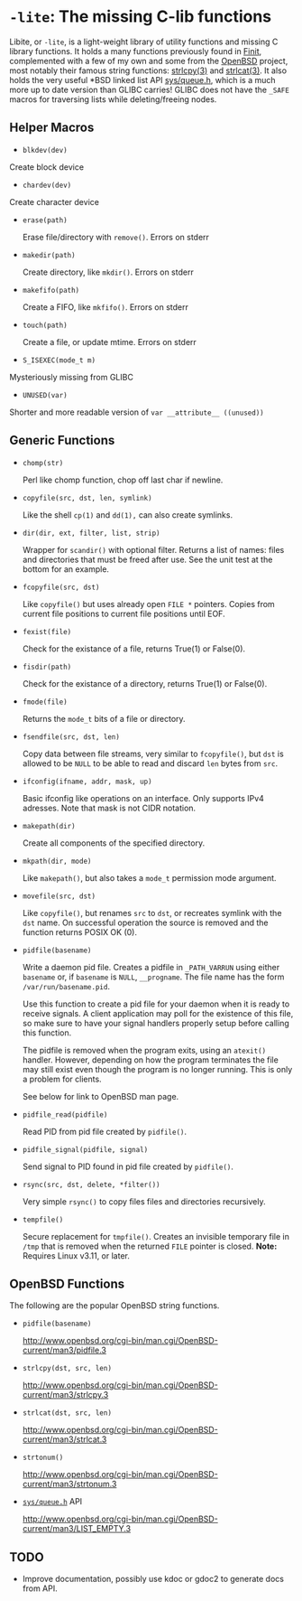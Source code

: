`-lite`: The missing C-lib functions
====================================

Libite, or `-lite`, is a light-weight library of utility functions and
missing C library functions.  It holds a many functions previously found
in [Finit][1], complemented with a few of my own and some from the
[OpenBSD][2] project, most notably their famous string functions:
[strlcpy(3)][3] and [strlcat(3)][3].  It also holds the very useful *BSD
linked list API [sys/queue.h][4], which is a much more up to date
version than GLIBC carries!  GLIBC does not have the `_SAFE` macros for
traversing lists while deleting/freeing nodes.

Helper Macros
-------------

- `blkdev(dev)`

Create block device

- `chardev(dev)`

Create character device

- `erase(path)`

  Erase file/directory with `remove()`.  Errors on stderr

- `makedir(path)`

  Create directory, like `mkdir()`.  Errors on stderr

- `makefifo(path)`

  Create a FIFO, like `mkfifo()`.  Errors on stderr

- `touch(path)`

  Create a file, or update mtime.  Errors on stderr

- `S_ISEXEC(mode_t m)`

Mysteriously missing from GLIBC

- `UNUSED(var)`

Shorter and more readable version of `var __attribute__ ((unused))`


Generic Functions
-----------------

- `chomp(str)`

  Perl like chomp function, chop off last char if newline.

- `copyfile(src, dst, len, symlink)`

  Like the shell `cp(1)` and `dd(1),` can also create symlinks.

- `dir(dir, ext, filter, list, strip)`

  Wrapper for `scandir()` with optional filter.  Returns a list of
  names: files and directories that must be freed after use.  See
  the unit test at the bottom for an example.

- `fcopyfile(src, dst)`

  Like `copyfile()` but uses already open `FILE *` pointers.  Copies
  from current file positions to current file positions until EOF.

- `fexist(file)`

  Check for the existance of a file, returns True(1) or False(0).

- `fisdir(path)`

  Check for the existance of a directory, returns True(1) or False(0).

- `fmode(file)`

  Returns the `mode_t` bits of a file or directory.

- `fsendfile(src, dst, len)`

  Copy data between file streams, very similar to `fcopyfile()`, but
  `dst` is allowed to be `NULL` to be able to read and discard `len`
  bytes from `src`.

- `ifconfig(ifname, addr, mask, up)`

  Basic ifconfig like operations on an interface.  Only supports IPv4
  adresses.  Note that mask is not CIDR notation.

- `makepath(dir)`

  Create all components of the specified directory.

- `mkpath(dir, mode)`

  Like `makepath()`, but also takes a `mode_t` permission mode argument.

- `movefile(src, dst)`

  Like `copyfile()`, but renames `src` to `dst`, or recreates symlink
  with the `dst` name.  On successful operation the source is removed
  and the function returns POSIX OK (0).

- `pidfile(basename)`

  Write a daemon pid file.  Creates a pidfile in `_PATH_VARRUN` using
  either `basename` or, if `basename` is `NULL`, `__progname`.  The
  file name has the form `/var/run/basename.pid`.

  Use this function to create a pid file for your daemon when it is
  ready to receive signals.  A client application may poll for the
  existence of this file, so make sure to have your signal handlers
  properly setup before calling this function.
  
  The pidfile is removed when the program exits, using an `atexit()`
  handler.  However, depending on how the program terminates the file
  may still exist even though the program is no longer running.  This
  is only a problem for clients.

  See below for link to OpenBSD man page.

- `pidfile_read(pidfile)`

  Read PID from pid file created by `pidfile()`.

- `pidfile_signal(pidfile, signal)`

  Send signal to PID found in pid file created by `pidfile()`.

- `rsync(src, dst, delete, *filter())`

  Very simple `rsync()` to copy files files and directories
  recursively.

- `tempfile()`

  Secure replacement for `tmpfile()`.  Creates an invisible temporary
  file in `/tmp` that is removed when the returned `FILE` pointer is
  closed.  **Note:** Requires Linux v3.11, or later.


OpenBSD Functions
-----------------

The following are the popular OpenBSD string functions.

- `pidfile(basename)`

  http://www.openbsd.org/cgi-bin/man.cgi/OpenBSD-current/man3/pidfile.3

- `strlcpy(dst, src, len)`

  http://www.openbsd.org/cgi-bin/man.cgi/OpenBSD-current/man3/strlcpy.3

- `strlcat(dst, src, len)`

  http://www.openbsd.org/cgi-bin/man.cgi/OpenBSD-current/man3/strlcat.3

- `strtonum()`

  http://www.openbsd.org/cgi-bin/man.cgi/OpenBSD-current/man3/strtonum.3

- [`sys/queue.h`][4] API

  http://www.openbsd.org/cgi-bin/man.cgi/OpenBSD-current/man3/LIST_EMPTY.3


TODO
----

- Improve documentation, possibly use kdoc or gdoc2 to generate docs from API.

[1]: https://github.com/troglobit/finit
[2]: http://www.openbsd.org/
[3]: http://www.openbsd.org/cgi-bin/man.cgi?query=strlcpy
[4]: http://www.openbsd.org/cgi-bin/man.cgi/OpenBSD-current/man3/LIST_EMPTY.3

<!--
  -- Local Variables:
  -- mode: markdown
  -- End:
  -->
